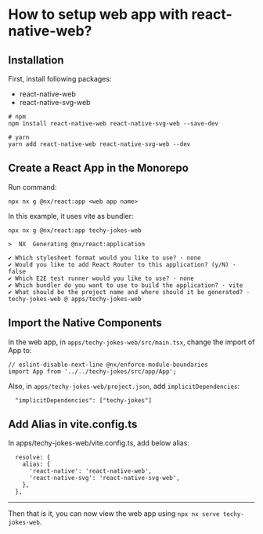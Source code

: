 # How to setup web app with react-native-web?

## Installation

First, install following packages:
- react-native-web
- react-native-svg-web

```
# npm
npm install react-native-web react-native-svg-web --save-dev

# yarn
yarn add react-native-web react-native-svg-web --dev
```

## Create a React App in the Monorepo

Run command:
```
npx nx g @nx/react:app <web app name>
```

In this example, it uses vite as bundler:
```
npx nx g @nx/react:app techy-jokes-web

>  NX  Generating @nx/react:application

✔ Which stylesheet format would you like to use? · none
✔ Would you like to add React Router to this application? (y/N) · false
✔ Which E2E test runner would you like to use? · none
✔ Which bundler do you want to use to build the application? · vite
✔ What should be the project name and where should it be generated? · techy-jokes-web @ apps/techy-jokes-web
```

## Import the Native Components
In the web app, in `apps/techy-jokes-web/src/main.tsx`, change the import of App to:

```
// eslint-disable-next-line @nx/enforce-module-boundaries
import App from '../../techy-jokes/src/app/App';
```

Also, in `apps/techy-jokes-web/project.json`, add `implicitDependencies`:
```
  "implicitDependencies": ["techy-jokes"]
```

## Add Alias in vite.config.ts

In apps/techy-jokes-web/vite.config.ts, add below alias:

```
  resolve: {
    alias: {
      'react-native': 'react-native-web',
      'react-native-svg': 'react-native-svg-web',
    },
  },
```

---
Then that is it, you can now view the web app using `npx nx serve techy-jokes-web`.